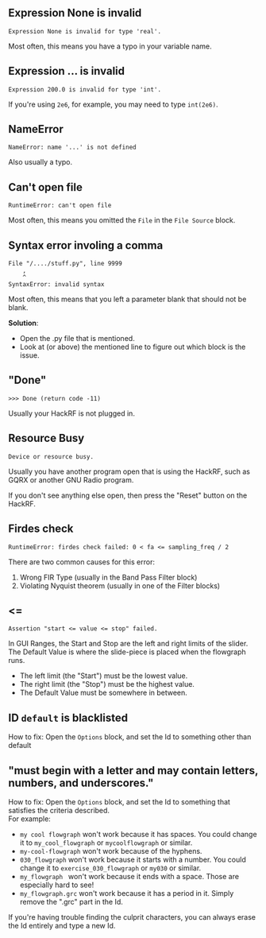 ## Expression None is invalid

```
Expression None is invalid for type 'real'.
```

Most often, this means you have a typo in your variable name.

## Expression ... is invalid

```
Expression 200.0 is invalid for type 'int'.
```

If you're using `2e6`, for example, you may need to type `int(2e6)`.

## NameError

```
NameError: name '...' is not defined
```

Also usually a typo.

## Can't open file

```
RuntimeError: can't open file
```

Most often, this means you omitted the `File` in the `File Source` block.

## Syntax error involing a comma

```
File "/..../stuff.py", line 9999
    ,
    ^
SyntaxError: invalid syntax
```

Most often, this means that you left a parameter blank that should not be blank. 

**Solution**:

- Open the .py file that is mentioned.
- Look at (or above) the mentioned line to figure out which block is the issue.

## "Done"

```
>>> Done (return code -11)
```

Usually your HackRF is not plugged in.

## Resource Busy

```
Device or resource busy.
```

Usually you have another program open that is using the HackRF, such as GQRX or another GNU Radio program.

If you don't see anything else open, then press the "Reset" button on the HackRF.

## Firdes check

```
RuntimeError: firdes check failed: 0 < fa <= sampling_freq / 2
```

There are two common causes for this error:
1. Wrong FIR Type (usually in the Band Pass Filter block)
2. Violating Nyquist theorem (usually in one of the Filter blocks)

## <=

```
Assertion "start <= value <= stop" failed.
```

In GUI Ranges, the Start and Stop are the left and right limits of the slider. The Default Value is where the slide-piece is placed when the flowgraph runs. 

- The left limit (the "Start") must be the lowest value. 
- The right limit (the "Stop") must be the highest value. 
- The Default Value must be somewhere in between.

## ID `default` is blacklisted

How to fix: Open the `Options` block, and set the Id to something other than default

## "must begin with a letter and may contain letters, numbers, and underscores." 

How to fix: Open the `Options` block, and set the Id to something that satisfies the criteria described.  
For example:

- `my cool flowgraph` won't work because it has spaces. You could change it to `my_cool_flowgraph` or `mycoolflowgraph` or similar.
- `my-cool-flowgraph` won't work because of the hyphens.
- `030_flowgraph` won't work because it starts with a number. You could change it to `exercise_030_flowgraph` or `my030` or similar.
- `my_flowgraph ` won't work because it ends with a space. Those are especially hard to see!
- `my_flowgraph.grc` won't work because it has a period in it. Simply remove the ".grc" part in the Id.

If you're having trouble finding the culprit characters, you can always erase the Id entirely and type a new Id.
